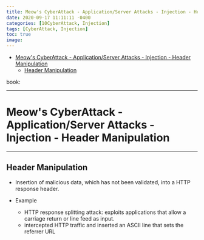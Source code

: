```yaml
---
title: Meow's CyberAttack - Application/Server Attacks - Injection - Header Manipulation
date: 2020-09-17 11:11:11 -0400
categories: [10CyberAttack, Injection]
tags: [CyberAttack, Injection]
toc: true
image:
---
```


- [Meow's CyberAttack - Application/Server Attacks - Injection - Header Manipulation](#meows-cyberattack---applicationserver-attacks---injection---header-manipulation)
  - [Header Manipulation](#header-manipulation)

book:

---

# Meow's CyberAttack - Application/Server Attacks - Injection - Header Manipulation

---

## Header Manipulation

- Insertion of malicious data, which has not been validated, into a HTTP response header.

- Example
  - HTTP response splitting attack: exploits applications that allow a carriage return or line feed as input.
  - intercepted HTTP traffic and inserted an ASCII line that sets the referrer URL
